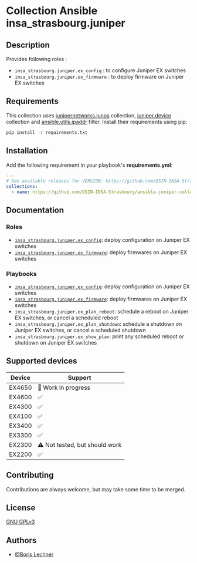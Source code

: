 # Collection Ansible insa_strasbourg.juniper

## Description

Provides following roles :

- `insa_strasbourg.juniper.ex_config` : to configure Juniper EX switches
- `insa_strasbourg.juniper.ex_firmware` : to deploy firmware on Juniper EX switches

## Requirements

This collection uses [junipernetworks.junos](https://github.com/ansible-collections/junipernetworks.junos) collection, [juniper.device](https://github.com/Juniper/ansible-junos-stdlib) collection and [ansible.utils.ipaddr](https://docs.ansible.com/ansible/latest/collections/ansible/utils/ipaddr_filter.html) filter. Install their requirements using pip:

```bash
pip install -r requirements.txt
```

## Installation

Add the following requirement in your playbook's **requirements.yml**:

```yaml
---
# See available releases for VERSION: https://github.com/DSIN-INSA-Strasbourg/ansible-juniper-collection/releases
collections:
  - name: https://github.com/DSIN-INSA-Strasbourg/ansible-juniper-collection/releases/download/VERSION/insa_strasbourg-juniper-VERSION.tar.gz
```

## Documentation

### Roles

- [`insa_strasbourg.juniper.ex_config`](https://github.com/DSIN-INSA-Strasbourg/ansible-juniper-collection/blob/main/collections/ansible_collections/insa_strasbourg/juniper/docs/ex_config.fr.md): deploy configuration on Juniper EX switches
- [`insa_strasbourg.juniper.ex_firmware`](https://github.com/DSIN-INSA-Strasbourg/ansible-juniper-collection/blob/main/collections/ansible_collections/insa_strasbourg/juniper/docs/ex_firmware.fr.md): deploy firmwares on Juniper EX switches

### Playbooks

- [`insa_strasbourg.juniper.ex_config`](https://github.com/DSIN-INSA-Strasbourg/ansible-juniper-collection/blob/main/collections/ansible_collections/insa_strasbourg/juniper/docs/ex_config.fr.md#d%C3%A9ploiement): deploy configuration on Juniper EX switches
- [`insa_strasbourg.juniper.ex_firmware`](https://github.com/DSIN-INSA-Strasbourg/ansible-juniper-collection/blob/main/collections/ansible_collections/insa_strasbourg/juniper/docs/ex_config.fr.md#d%C3%A9ploiement): deploy firmwares on Juniper EX switches
- `insa_strasbourg.juniper.ex_plan_reboot`: schedule a reboot on Juniper EX switches, or cancel a scheduled reboot
- `insa_strasbourg.juniper.ex_plan_shutdown`: schedule a shutdown on Juniper EX switches, or cancel a scheduled shutdown
- `insa_strasbourg.juniper.ex_show_plan`: print any scheduled reboot or shutdown on Juniper EX switches

## Supported devices

| Device | Support                        |
| ------ | ------------------------------ |
| EX4650 | 🚧 Work in progress            |
| EX4600 | ✅                             |
| EX4300 | ✅                             |
| EX4100 | ✅                             |
| EX3400 | ✅                             |
| EX3300 | ✅                             |
| EX2300 | ⚠️ Not tested, but should work |
| EX2200 | ✅                             |

## Contributing

Contributions are always welcome, but may take some time to be merged.

## License

[GNU GPLv3](https://choosealicense.com/licenses/gpl-3.0/)

## Authors

- [@Boris Lechner](https://github.com/orgs/DSIN-INSA-Strasbourg/people/Boris-INSA)
